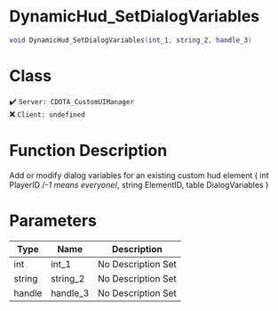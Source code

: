 # DynamicHud_SetDialogVariables
```lua
void DynamicHud_SetDialogVariables(int_1, string_2, handle_3)
```
# Class
✔️ `Server: CDOTA_CustomUIManager`  
❌ `Client: undefined`  

# Function Description
Add or modify dialog variables for an existing custom hud element ( int PlayerID /*-1 means everyone*/, string ElementID, table DialogVariables )
# Parameters
Type|Name|Description
--|--|--
int|int_1|No Description Set
string|string_2|No Description Set
handle|handle_3|No Description Set

